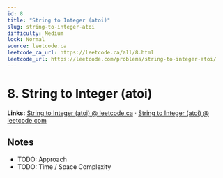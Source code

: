 ```yaml
--- 
id: 8
title: "String to Integer (atoi)"
slug: string-to-integer-atoi
difficulty: Medium
lock: Normal
source: leetcode.ca
leetcode_ca_url: https://leetcode.ca/all/8.html
leetcode_url: https://leetcode.com/problems/string-to-integer-atoi/
---
```


# 8. String to Integer (atoi)

**Links:** [String to Integer (atoi) @ leetcode.ca](https://leetcode.ca/all/8.html) · [String to Integer (atoi) @ leetcode.com](https://leetcode.com/problems/string-to-integer-atoi/)

## Notes
- TODO: Approach
- TODO: Time / Space Complexity

